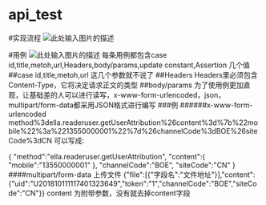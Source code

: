 # api_test
#实现流程
![此处输入图片的描述][1]

#用例
![此处输入图片的描述][2]
每条用例都包含case id,title,metoh,url,Headers,body/params,update constant,Assertion 几个值
##case id,title,metoh,url
这几个参数就不说了
##Headers
Headers里必须包含Content-Type，它将决定请求正文的类型
##body/params
为了使用例更加直观，让基础差的人可以进行读写，x-www-form-urlencoded，json，multipart/form-data都采用JSON格式进行编写
###例
######x-www-form-urlencoded
   method%3della.readeruser.getUserAttribution%26content%3d%7b%22mobile%22%3a%2213550000001%22%7d%26channelCode%3dBOE%26siteCode%3dCN
   可以写成:
   
   {
    "method":"ella.readeruser.getUserAttribution",
    "content":{
        "mobile":"13550000001"
    },
    "channelCode":"BOE",
    "siteCode":"CN"
}
####multipart/form-data 上传文件
{"file":[{"字段名":"文件地址"}],"content":{"uid":"U201810111117401323649","token":"1","channelCode":"BOE","siteCode":"CN"}}
content 为附带参数，没有就去掉content字段


  [1]: http://kindergarten.ellabook.cn/f545b67327944b8a853491a5955d6e3e.png
  [2]: http://kindergarten.ellabook.cn/da5adf9789f44c9680946690b1f3362e.png
